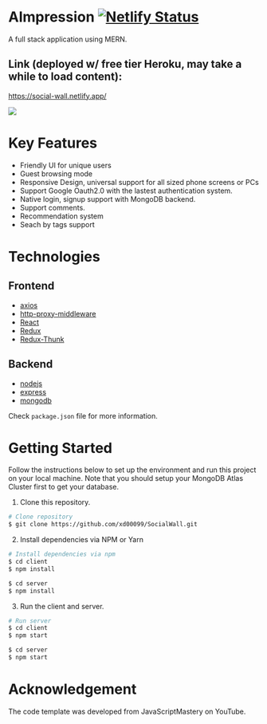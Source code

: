 # AImpression [![Netlify Status](https://api.netlify.com/api/v1/badges/69a6c35e-0e56-42e1-8a08-d1f0bc6224a3/deploy-status)](https://app.netlify.com/sites/social-wall/deploys)


A full stack application using MERN. 

## Link (deployed w/ free tier Heroku, may take a while to load content): 
https://social-wall.netlify.app/


![](./images/home.png)


# Key Features
- Friendly UI for unique users
- Guest browsing mode
- Responsive Design, universal support for all sized phone screens or PCs
- Support Google Oauth2.0 with the lastest authentication system.
- Native login, signup support with MongoDB backend.
- Support comments.
- Recommendation system
- Seach by tags support


# Technologies

## Frontend

- [axios](https://github.com/axios/axios)
- [http-proxy-middleware](https://github.com/chimurai/http-proxy-middleware)
- [React](https://reactjs.org/)
- [Redux](https://redux.js.org/)
- [Redux-Thunk](https://github.com/reduxjs/redux-thunk)

## Backend

- [nodejs](https://nodejs.org/en/)
- [express](https://gulpjs.com/)
- [mongodb](https://webpack.js.org/concepts/)

Check `package.json` file for more information.

# Getting Started

Follow the instructions below to set up the environment and run this project on your local machine. Note that you should setup your MongoDB Atlas Cluster first to get your database. 

1. Clone this repository.

```bash
# Clone repository
$ git clone https://github.com/xd00099/SocialWall.git
```

2. Install dependencies via NPM or Yarn

```bash
# Install dependencies via npm
$ cd client
$ npm install

$ cd server
$ npm install
```

3. Run the client and server.

```bash
# Run server
$ cd client
$ npm start

$ cd server
$ npm start
```

# Acknowledgement

The code template was developed from JavaScriptMastery on YouTube.
